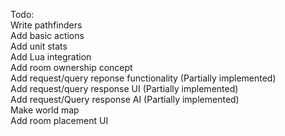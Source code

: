 Todo:  
Write pathfinders  
Add basic actions  
Add unit stats  
Add Lua integration  
Add room ownership concept  
Add request/query reponse functionality (Partially implemented)  
	Add request/query response UI (Partially implemented)  
	Add request/Query response AI (Partially implemented)  
Make world map  
Add room placement UI  